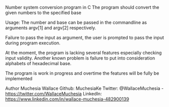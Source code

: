 Number system conversion program in C
The program should convert the given numbers to the specified base


Usage:
The number and base can be passed in the commandline as arguments argv[1] and argv[2] respectively.

Failure to pass the input as argument, the user is prompted to pass the input during program execution.

At the moment, the program is lacking several features especially checking input validity. Another known problem is failure to put into consideration alphabets of hexadecimal base.

The program is work in progress and overtime the features will be fully be implemented

Author
Muchesia Wallace
Github: MuchesiaKe
Twitter: @WallaceMuchesia - https://twitter.com/WallaceMuchesia
LinkedIn: https://www.linkedin.com/in/wallace-muchesia-482900139
